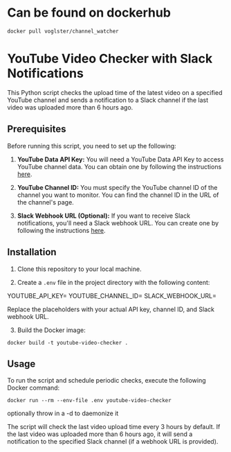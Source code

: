 # Can be found on dockerhub
`docker pull voglster/channel_watcher`

# YouTube Video Checker with Slack Notifications

This Python script checks the upload time of the latest video on a specified YouTube channel and sends a notification to a Slack channel if the last video was uploaded more than 6 hours ago.

## Prerequisites

Before running this script, you need to set up the following:

1. **YouTube Data API Key:** You will need a YouTube Data API Key to access YouTube channel data. You can obtain one by following the instructions [here](https://developers.google.com/youtube/registering_an_application).

2. **YouTube Channel ID:** You must specify the YouTube channel ID of the channel you want to monitor. You can find the channel ID in the URL of the channel's page.

3. **Slack Webhook URL (Optional):** If you want to receive Slack notifications, you'll need a Slack webhook URL. You can create one by following the instructions [here](https://api.slack.com/messaging/webhooks).

## Installation

1. Clone this repository to your local machine.

2. Create a `.env` file in the project directory with the following content:

YOUTUBE_API_KEY=<Your YouTube API Key>
YOUTUBE_CHANNEL_ID=<Your YouTube Channel ID>
SLACK_WEBHOOK_URL=<Your Slack Webhook URL>

Replace the placeholders with your actual API key, channel ID, and Slack webhook URL.

3. Build the Docker image:

`docker build -t youtube-video-checker .`

## Usage

To run the script and schedule periodic checks, execute the following Docker command:

`docker run --rm --env-file .env youtube-video-checker`

optionally throw in a -d to daemonize it

The script will check the last video upload time every 3 hours by default. If the last video was uploaded more than 6 hours ago, it will send a notification to the specified Slack channel (if a webhook URL is provided).

